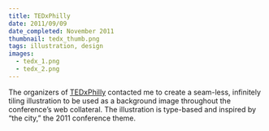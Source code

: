 ```yaml
---
title: TEDxPhilly
date: 2011/09/09
date_completed: November 2011
thumbnail: tedx_thumb.png
tags: illustration, design
images:
  - tedx_1.png
  - tedx_2.png
---
```


The organizers of <a href="http://tedxphilly.com/">TEDxPhilly</a> contacted me to create a seam-less, infinitely tiling illustration to be used as a background image throughout the conference&#8217;s web collateral. The illustration is type-based and inspired by &#8220;the city,&#8221; the 2011 conference theme.
